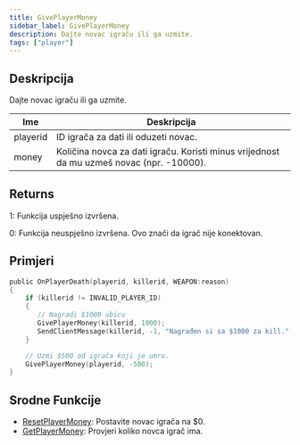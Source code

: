```yaml
---
title: GivePlayerMoney
sidebar_label: GivePlayerMoney
description: Dajte novac igraču ili ga uzmite.
tags: ["player"]
---
```


## Deskripcija

Dajte novac igraču ili ga uzmite.

| Ime      | Deskripcija                                                                              |
| -------- | ---------------------------------------------------------------------------------------- |
| playerid | ID igrača za dati ili oduzeti novac.                                                     |
| money    | Količina novca za dati igraču. Koristi minus vrijednost da mu uzmeš novac (npr. -10000). |

## Returns

1: Funkcija uspješno izvršena.

0: Funkcija neuspješno izvršena. Ovo znači da igrač nije konektovan.

## Primjeri

```c
public OnPlayerDeath(playerid, killerid, WEAPON:reason)
{
    if (killerid != INVALID_PLAYER_ID)
    {
       // Nagradi $1000 ubicu
       GivePlayerMoney(killerid, 1000);
       SendClientMessage(killerid, -1, "Nagrađen si sa $1000 za kill.");
    }

    // Uzmi $500 od igrača koji je umro.
    GivePlayerMoney(playerid, -500);
}
```

## Srodne Funkcije

- [ResetPlayerMoney](ResetPlayerMoney): Postavite novac igrača na $0.
- [GetPlayerMoney](GetPlayerMoney): Provjeri koliko novca igrač ima.
